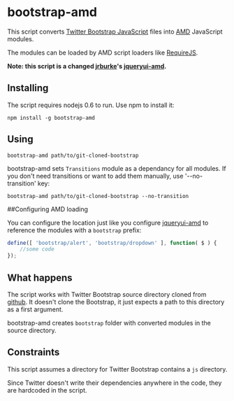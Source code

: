 # bootstrap-amd

This script converts [Twitter Bootstrap JavaScript](http://twitter.github.com/bootstrap/javascript.html) files into
[AMD](https://github.com/amdjs/amdjs-api/wiki/AMD) JavaScript modules.

The modules can be loaded by AMD script loaders like [RequireJS](http://requirejs.org).

**Note: this script is a changed [jrburke](https://github.com/jrburke)'s [jqueryui-amd](https://github.com/jrburke/jqueryui-amd).**

## Installing

The script requires nodejs 0.6 to run. Use npm to install it:

    npm install -g bootstrap-amd

## Using

    bootstrap-amd path/to/git-cloned-bootstrap

bootstrap-amd sets `Transitions` module as a dependancy for all modules. If you don't need transitions or want to add them manually, use '--no-transition' key:

    bootstrap-amd path/to/git-cloned-bootstrap --no-transition

##Configuring AMD loading

You can configure the location just like you configure [jqueryui-amd](https://github.com/jrburke/jqueryui-amd#configuring-amd-loading) to reference the modules with a `bootstrap` prefix:

```javascript
define([ 'bootstrap/alert', 'bootstrap/dropdown' ], function( $ ) {
    //some code
});
```

## What happens

The script works with Twitter Bootstrap source directory cloned from [github](https://github.com/twitter/bootstrap/). It doesn't clone the Bootstrap, it just expects a path to this directory as a first argument.

bootstrap-amd creates `bootstrap` folder with converted modules in the source directory.

## Constraints

This script assumes a directory for Twitter Bootstrap contains a `js` directory.

Since Twitter doesn't write their dependencies anywhere in the code, they are hardcoded in the script.
